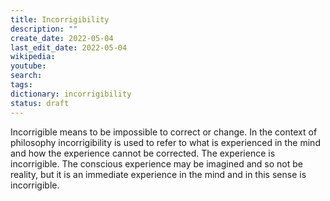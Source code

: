 ```yaml
---
title: Incorrigibility
description: ""
create_date: 2022-05-04
last_edit_date: 2022-05-04
wikipedia: 
youtube: 
search: 
tags:
dictionary: incorrigibility
status: draft
---
```

Incorrigible means to be impossible to correct or change.  In the context of philosophy incorrigibility is used to refer to what is experienced in the mind and how the experience cannot be corrected.  The experience is incorrigible.  The conscious experience may be imagined and so not be reality, but it is an immediate experience in the mind and in this sense is incorrigible.